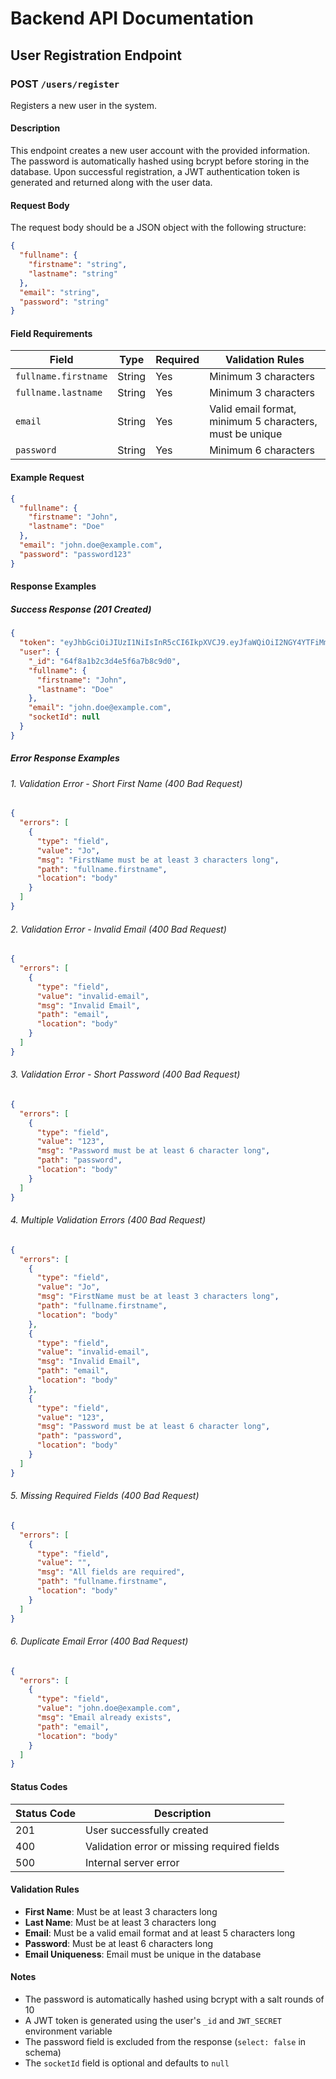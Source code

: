 # Backend API Documentation

## User Registration Endpoint

### POST `/users/register`

Registers a new user in the system.

#### Description
This endpoint creates a new user account with the provided information. The password is automatically hashed using bcrypt before storing in the database. Upon successful registration, a JWT authentication token is generated and returned along with the user data.

#### Request Body

The request body should be a JSON object with the following structure:

```json
{
  "fullname": {
    "firstname": "string",
    "lastname": "string"
  },
  "email": "string",
  "password": "string"
}
```

#### Field Requirements

| Field | Type | Required | Validation Rules |
|-------|------|----------|------------------|
| `fullname.firstname` | String | Yes | Minimum 3 characters |
| `fullname.lastname` | String | Yes | Minimum 3 characters |
| `email` | String | Yes | Valid email format, minimum 5 characters, must be unique |
| `password` | String | Yes | Minimum 6 characters |

#### Example Request

```json
{
  "fullname": {
    "firstname": "John",
    "lastname": "Doe"
  },
  "email": "john.doe@example.com",
  "password": "password123"
}
```

#### Response Examples

##### Success Response (201 Created)

```json
{
  "token": "eyJhbGciOiJIUzI1NiIsInR5cCI6IkpXVCJ9.eyJfaWQiOiI2NGY4YTFiMmMzZDRlNWY2YTdiOGM5ZDAiLCJpYXQiOjE3MzQ1Njg5MjB9.example",
  "user": {
    "_id": "64f8a1b2c3d4e5f6a7b8c9d0",
    "fullname": {
      "firstname": "John",
      "lastname": "Doe"
    },
    "email": "john.doe@example.com",
    "socketId": null
  }
}
```

##### Error Response Examples

###### 1. Validation Error - Short First Name (400 Bad Request)

```json
{
  "errors": [
    {
      "type": "field",
      "value": "Jo",
      "msg": "FirstName must be at least 3 characters long",
      "path": "fullname.firstname",
      "location": "body"
    }
  ]
}
```

###### 2. Validation Error - Invalid Email (400 Bad Request)

```json
{
  "errors": [
    {
      "type": "field",
      "value": "invalid-email",
      "msg": "Invalid Email",
      "path": "email",
      "location": "body"
    }
  ]
}
```

###### 3. Validation Error - Short Password (400 Bad Request)

```json
{
  "errors": [
    {
      "type": "field",
      "value": "123",
      "msg": "Password must be at least 6 character long",
      "path": "password",
      "location": "body"
    }
  ]
}
```

###### 4. Multiple Validation Errors (400 Bad Request)

```json
{
  "errors": [
    {
      "type": "field",
      "value": "Jo",
      "msg": "FirstName must be at least 3 characters long",
      "path": "fullname.firstname",
      "location": "body"
    },
    {
      "type": "field",
      "value": "invalid-email",
      "msg": "Invalid Email",
      "path": "email",
      "location": "body"
    },
    {
      "type": "field",
      "value": "123",
      "msg": "Password must be at least 6 character long",
      "path": "password",
      "location": "body"
    }
  ]
}
```

###### 5. Missing Required Fields (400 Bad Request)

```json
{
  "errors": [
    {
      "type": "field",
      "value": "",
      "msg": "All fields are required",
      "path": "fullname.firstname",
      "location": "body"
    }
  ]
}
```

###### 6. Duplicate Email Error (400 Bad Request)

```json
{
  "errors": [
    {
      "type": "field",
      "value": "john.doe@example.com",
      "msg": "Email already exists",
      "path": "email",
      "location": "body"
    }
  ]
}
```

#### Status Codes

| Status Code | Description |
|-------------|-------------|
| 201 | User successfully created |
| 400 | Validation error or missing required fields |
| 500 | Internal server error |

#### Validation Rules

- **First Name**: Must be at least 3 characters long
- **Last Name**: Must be at least 3 characters long  
- **Email**: Must be a valid email format and at least 5 characters long
- **Password**: Must be at least 6 characters long
- **Email Uniqueness**: Email must be unique in the database

#### Notes

- The password is automatically hashed using bcrypt with a salt rounds of 10
- A JWT token is generated using the user's `_id` and `JWT_SECRET` environment variable
- The password field is excluded from the response (`select: false` in schema)
- The `socketId` field is optional and defaults to `null` 